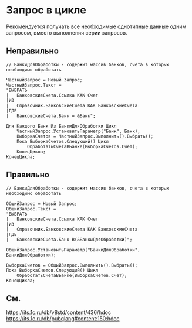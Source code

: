 # Запрос в цикле

Рекомендуется получать все необходимые однотипные данные одним запросом, вместо выполнения серии запросов.

## Неправильно

```bsl
// БанкиДляОбработки - содержит массив банков, счета в которых необходимо обработать

ЧастныйЗапрос = Новый Запрос;
ЧастныйЗапрос.Текст =
"ВЫБРАТЬ
|	БанковскиеСчета.Ссылка КАК Счет
|ИЗ
|	Справочник.БанковскиеСчета КАК БанковскиеСчета
|ГДЕ
|	БанковскиеСчета.Банк = &Банк";

Для Каждого Банк Из БанкиДляОбработки Цикл
	ЧастныйЗапрос.УстановитьПараметр("Банк", Банк);
	ВыборкаСчетов = ЧастныйЗапрос.Выполнить().Выбрать();
	Пока ВыборкаСчетов.Следующий() Цикл
		ОбработатьСчетаВБанке(ВыборкаСчетов.Счет);
	КонецЦикла;
КонецЦикла;
```

## Правильно

```bsl
// БанкиДляОбработки - содержит массив банков, счета в которых необходимо обработать

ОбщийЗапрос = Новый Запрос;
ОбщийЗапрос.Текст =
"ВЫБРАТЬ
|	БанковскиеСчета.Ссылка КАК Счет
|ИЗ
|	Справочник.БанковскиеСчета КАК БанковскиеСчета
|ГДЕ
|	БанковскиеСчета.Банк В(&БанкиДляОбработки)";

ОбщийЗапрос.УстановитьПараметр("БанкиДляОбработки", БанкиДляОбработки);

ВыборкаСчетов = ОбщийЗапрос.Выполнить().Выбрать();
Пока ВыборкаСчетов.Следующий() Цикл
	ОбработатьСчетаВБанке(ВыборкаСчетов.Счет);
КонецЦикла;
```

## См.

https://its.1c.ru/db/v8std/content/436/hdoc
https://its.1c.ru/db/pubqlang#content:150:hdoc
